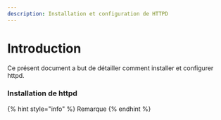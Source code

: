 ```yaml
---
description: Installation et configuration de HTTPD
---
```


# Introduction

Ce présent document a but de détailler comment installer et configurer httpd.

### Installation de httpd

{% hint style="info" %}
Remarque 
{% endhint %}



